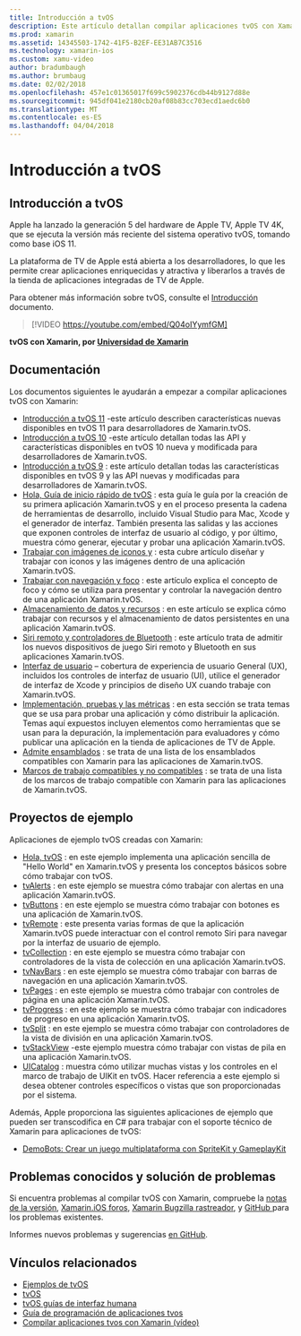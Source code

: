 ```yaml
---
title: Introducción a tvOS
description: Este artículo detallan compilar aplicaciones tvOS con Xamarin.
ms.prod: xamarin
ms.assetid: 14345503-1742-41F5-B2EF-EE31AB7C3516
ms.technology: xamarin-ios
ms.custom: xamu-video
author: bradumbaugh
ms.author: brumbaug
ms.date: 02/02/2018
ms.openlocfilehash: 457e1c01365017f699c5902376cdb44b9127d88e
ms.sourcegitcommit: 945df041e2180cb20af08b83cc703ecd1aedc6b0
ms.translationtype: MT
ms.contentlocale: es-ES
ms.lasthandoff: 04/04/2018
---
```

# <a name="introduction-to-tvos"></a>Introducción a tvOS

## <a name="introducing-tvos"></a>Introducción a tvOS

Apple ha lanzado la generación 5 del hardware de Apple TV, Apple TV 4K, que se ejecuta la versión más reciente del sistema operativo tvOS, tomando como base iOS 11.

La plataforma de TV de Apple está abierta a los desarrolladores, lo que les permite crear aplicaciones enriquecidas y atractiva y liberarlos a través de la tienda de aplicaciones integradas de TV de Apple.

Para obtener más información sobre tvOS, consulte el [Introducción](~/ios/tvos/get-started/index.md) documento.

> [!VIDEO https://youtube.com/embed/Q04oIYymfGM]

**tvOS con Xamarin, por [Universidad de Xamarin](https://university.xamarin.com/)**

## <a name="documentation"></a>Documentación

Los documentos siguientes le ayudarán a empezar a compilar aplicaciones tvOS con Xamarin:

- [Introducción a tvOS 11](~/ios/tvos/platform/introduction-to-tvos11.md) -este artículo describen características nuevas disponibles en tvOS 11 para desarrolladores de Xamarin.tvOS.
- [Introducción a tvOS 10](~/ios/tvos/platform/introduction-to-tvos10/index.md) -este artículo detallan todas las API y características disponibles en tvOS 10 nueva y modificada para desarrolladores de Xamarin.tvOS.
- [Introducción a tvOS 9](~/ios/tvos/platform/tvos9.md) : este artículo detallan todas las características disponibles en tvOS 9 y las API nuevas y modificadas para desarrolladores de Xamarin.tvOS. 
- [Hola, Guía de inicio rápido de tvOS](~/ios/tvos/get-started/hello-tvos.md) : esta guía le guía por la creación de su primera aplicación Xamarin.tvOS y en el proceso presenta la cadena de herramientas de desarrollo, incluido Visual Studio para Mac, Xcode y el generador de interfaz. También presenta las salidas y las acciones que exponen controles de interfaz de usuario al código, y por último, muestra cómo generar, ejecutar y probar una aplicación Xamarin.tvOS.
- [Trabajar con imágenes de iconos y](~/ios/tvos/app-fundamentals/icons-images.md) : esta cubre artículo diseñar y trabajar con iconos y las imágenes dentro de una aplicación Xamarin.tvOS.
- [Trabajar con navegación y foco](~/ios/tvos/app-fundamentals/navigation-focus.md) : este artículo explica el concepto de foco y cómo se utiliza para presentar y controlar la navegación dentro de una aplicación Xamarin.tvOS.
- [Almacenamiento de datos y recursos](~/ios/tvos/app-fundamentals/resources-data-storage.md) : en este artículo se explica cómo trabajar con recursos y el almacenamiento de datos persistentes en una aplicación Xamarin.tvOS.
- [Siri remoto y controladores de Bluetooth](~/ios/tvos/platform/remote-bluetooth.md) : este artículo trata de admitir los nuevos dispositivos de juego Siri remoto y Bluetooth en sus aplicaciones Xamarin.tvOS.
- [Interfaz de usuario](~/ios/tvos/user-interface/index.md) – cobertura de experiencia de usuario General (UX), incluidos los controles de interfaz de usuario (UI), utilice el generador de interfaz de Xcode y principios de diseño UX cuando trabaje con Xamarin.tvOS.
- [Implementación, pruebas y las métricas](~/ios/tvos/deploy-test/index.md) : en esta sección se trata temas que se usa para probar una aplicación y cómo distribuir la aplicación. Temas aquí expuestos incluyen elementos como herramientas que se usan para la depuración, la implementación para evaluadores y cómo publicar una aplicación en la tienda de aplicaciones de TV de Apple.
- [Admite ensamblados](~/ios/tvos/internals/assemblies.md) : se trata de una lista de los ensamblados compatibles con Xamarin para las aplicaciones de Xamarin.tvOS.
- [Marcos de trabajo compatibles y no compatibles](~/ios/tvos/internals/frameworks.md) : se trata de una lista de los marcos de trabajo compatible con Xamarin para las aplicaciones de Xamarin.tvOS.

## <a name="sample-projects"></a>Proyectos de ejemplo

Aplicaciones de ejemplo tvOS creadas con Xamarin:

- [Hola, tvOS](https://developer.xamarin.com/samples/monotouch/tvos/Hello-tvOS/) : en este ejemplo implementa una aplicación sencilla de "Hello World" en Xamarin.tvOS y presenta los conceptos básicos sobre cómo trabajar con tvOS.
- [tvAlerts](https://developer.xamarin.com/samples/monotouch/tvos/tvAlerts/) : en este ejemplo se muestra cómo trabajar con alertas en una aplicación Xamarin.tvOS.
- [tvButtons](https://developer.xamarin.com/samples/monotouch/tvos/tvButtons/) : en este ejemplo se muestra cómo trabajar con botones es una aplicación de Xamarin.tvOS.
- [tvRemote](https://developer.xamarin.com/samples/monotouch/tvos/tvRemote/) : este presenta varias formas de que la aplicación Xamarin.tvOS puede interactuar con el control remoto Siri para navegar por la interfaz de usuario de ejemplo.
- [tvCollection](https://developer.xamarin.com/samples/monotouch/tvos/tvCollection/) : en este ejemplo se muestra cómo trabajar con controladores de la vista de colección en una aplicación Xamarin.tvOS.
- [tvNavBars](https://developer.xamarin.com/samples/monotouch/tvos/tvNavBars/) : en este ejemplo se muestra cómo trabajar con barras de navegación en una aplicación Xamarin.tvOS.
- [tvPages](https://developer.xamarin.com/samples/monotouch/tvos/tvPages/) : en este ejemplo se muestra cómo trabajar con controles de página en una aplicación Xamarin.tvOS.
- [tvProgress](https://developer.xamarin.com/samples/monotouch/tvos/tvProgress/) : en este ejemplo se muestra cómo trabajar con indicadores de progreso en una aplicación Xamarin.tvOS.
- [tvSplit](https://developer.xamarin.com/samples/monotouch/tvos/tvSplit/) : en este ejemplo se muestra cómo trabajar con controladores de la vista de división en una aplicación Xamarin.tvOS.
- [tvStackView](https://developer.xamarin.com/samples/monotouch/tvos/tvStackView/) -este ejemplo muestra cómo trabajar con vistas de pila en una aplicación Xamarin.tvOS.
- [UICatalog](https://developer.xamarin.com/samples/monotouch/tvos/UICatalog/) : muestra cómo utilizar muchas vistas y los controles en el marco de trabajo de UIKit en tvOS. Hacer referencia a este ejemplo si desea obtener controles específicos o vistas que son proporcionadas por el sistema.

Además, Apple proporciona las siguientes aplicaciones de ejemplo que pueden ser transcodifica en C# para trabajar con el soporte técnico de Xamarin para aplicaciones de tvOS:

- [DemoBots: Crear un juego multiplataforma con SpriteKit y GameplayKit](https://developer.apple.com/library/prerelease/tvos/samplecode/DemoBots/)

## <a name="known-issues-and-troubleshooting"></a>Problemas conocidos y solución de problemas

Si encuentra problemas al compilar tvOS con Xamarin, compruebe la [notas de la versión](http://releases.xamarin.com/), [Xamarin.iOS foros](https://forums.xamarin.com/categories/ios), [Xamarin Bugzilla rastreador](https://bugzilla.xamarin.com/query.cgi?product=iOS), y [GitHub ](https://github.com/xamarin/xamarin-macios/issues) para los problemas existentes. 

Informes nuevos problemas y sugerencias [en GitHub](https://github.com/xamarin/xamarin-macios/issues). 


## <a name="related-links"></a>Vínculos relacionados

- [Ejemplos de tvOS](https://developer.xamarin.com/samples/tvos/all/)
- [tvOS](https://developer.apple.com/tvos/)
- [tvOS guías de interfaz humana](https://developer.apple.com/tvos/human-interface-guidelines/)
- [Guía de programación de aplicaciones tvos](https://developer.apple.com/library/prerelease/tvos/documentation/General/Conceptual/AppleTV_PG/)
- [Compilar aplicaciones tvos con Xamarin (vídeo)](https://university.xamarin.com/lightninglectures/tvos-with-xamarin)

